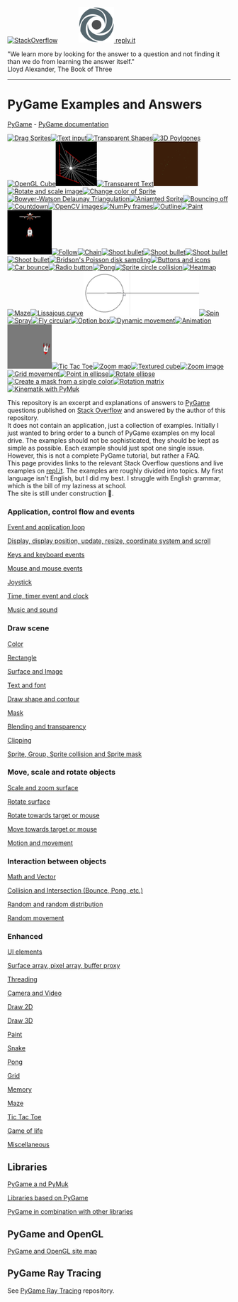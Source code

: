 [![StackOverflow](https://stackexchange.com/users/flair/7322082.png)](https://stackoverflow.com/users/5577765/rabbid76?tab=profile) &nbsp;&nbsp;&nbsp;&nbsp;&nbsp;&nbsp;&nbsp;&nbsp;&nbsp;&nbsp; [![reply.it](resource/logo/Repl_it_logo_80.png) reply.it](https://repl.it/repls/folder/PyGame%20Examples)

"We learn more by looking for the answer to a question and not finding it than we do from learning the answer itself."  
Lloyd Alexander, The Book of Three

---

# PyGame Examples and Answers

[PyGame](https://www.pygame.org/news) - [PyGame documentation](https://www.pygame.org/docs/)

<div id="preview-images"><!--
--><a href="https://stackoverflow.com/questions/64419223/creating-multiple-sprites-with-different-updates-from-the-same-sprite-class-i/64456959#64456959"><img src="https://i.stack.imgur.com/BaFzb.gif" height="100" title="Drag Sprites"></a><!--
--><a href="https://stackoverflow.com/questions/46390231/how-to-create-a-text-input-box-with-pygame/64613666#64613666"><img src="https://i.stack.imgur.com/FNJeM.gif" height="100" title="Text input"></a><!--
--><a href="https://stackoverflow.com/questions/6339057/draw-a-transparent-rectangle-in-pygame/64630102#64630102"><img src="https://i.stack.imgur.com/Zst87.gif" height="100" title="Transparent Shapes"></a><!--
--><a href="https://stackoverflow.com/questions/56285017/pygame-rotating-cubes-around-axis/56286203#56286203"><img src="https://i.stack.imgur.com/4rFgh.gif" height="100" title="3D Poylgones"></a><!--
--><a href="https://stackoverflow.com/questions/56624147/gl-lines-not-showing-up-on-top-of-cube/56624975#56624975"><img src="https://i.stack.imgur.com/Go9Ym.gif" height="100" title="OpenGL Cube"></a><!--
--><a href="https://stackoverflow.com/questions/56316263/problem-with-finding-the-closest-intersection/56316370#56316370"><img src="screenshot/pygame_minimal_intersect_line_line_2.png" height="100" title="Intersect and cut lines"></a><!--
--><a href="https://stackoverflow.com/questions/20620109/how-to-render-transparent-text-with-alpha-channel-in-pygame/64552616#64552616"><img src="https://i.stack.imgur.com/nFzbT.gif" height="100" title="Transparent Text"></a><!--
--><a href="documentation/pygame/pygame_2D.md"><img src="screenshot/pygame_minimal_2D_barnsleys_fern.gif" height="100" title="Barnsley's Fern"></a><!--
--><a href="https://stackoverflow.com/questions/4183208/how-do-i-rotate-an-image-around-its-center-using-pygame/54714144#54714144"><img src="https://i.stack.imgur.com/yLxBi.gif" height="100" title="Rotate and scale image"></a><!--
--><a href="https://stackoverflow.com/questions/56209634/is-it-possible-to-change-sprite-colours-in-pygame/56210460#56210460"><img src="https://i.stack.imgur.com/jTwph.gif" height="100" title="Change color of Sprite"></a><!--
--><a href="https://stackoverflow.com/questions/58203812/bowyer-watson-triangulates-incorrectly-when-trying-to-implement-circumcircle-cal/58205019#58205019"><img src="https://i.stack.imgur.com/Cogod.png" height="100" title="Bowyer-Watson Delaunay Triangulation"></a><!--
--><a href="https://stackoverflow.com/questions/14044147/animated-sprite-from-few-images/64668964#64668964"><img src="https://i.stack.imgur.com/SzKwL.gif" height="100" title="Aniamted Sprite"></a><!--
--><a href="https://stackoverflow.com/questions/63586822/pygame-get-the-balls-to-bounce-off-each-other/63587147#63587147"><img src="https://i.stack.imgur.com/dlD4v.gif" height="100" title="Bouncing off"></a><!--
--><a href="https://stackoverflow.com/questions/30720665/countdown-timer-in-pygame/63551239#63551239"><img src="https://i.stack.imgur.com/10Gj0.gif" height="100" title="Countdown"></a><!--
--><a href="https://stackoverflow.com/questions/64183409/how-do-i-convert-an-opencv-cv2-image-bgr-and-bgra-to-a-pygame-surface-object/64183410#64183410"><img src="https://i.stack.imgur.com/J5itT.gif" height="100" title="OpenCV images"></a><!--
--><a href="https://stackoverflow.com/questions/54415196/pygame-and-numpy-animations/54948473#54948473"><img src="https://i.stack.imgur.com/PKT8H.gif" height="100" title="NumPy frames"></a><!--
--><a href="https://stackoverflow.com/questions/60987711/have-an-outline-of-text-in-pygame/60988595#60988595"><img src="https://i.stack.imgur.com/wAmCl.gif" height="100" title="Outline"></a><!--
--><a href="https://stackoverflow.com/questions/55477799/looping-mousebutton-down-to-draw-lines/55478174#55478174"><img src="https://i.stack.imgur.com/3qL0b.gif" height="100" title="Paint"></a><!--
--><a href="https://stackoverflow.com/questions/57455811/pygame-collision-with-masks-is-not-working/57499484#57499484"><img src="screenshot/pygame_minimal_mask_intersect_surface.gif" height="100" title="Collision"></a><!--
--><a href="https://stackoverflow.com/questions/64087982/how-to-make-smooth-movement-in-pygame/64088747#64088747"><img src="https://i.stack.imgur.com/9HL3b.gif" height="100" title="Follow"></a><!--
--><a href="https://stackoverflow.com/questions/62010434/how-do-i-chain-the-movement-of-a-snakes-body/62010435#62010435"><img src="https://i.stack.imgur.com/Q6zUm.gif" height="100" title="Chain"></a><!--
--><a href="https://stackoverflow.com/questions/60122492/how-do-i-stop-more-than-1-bullet-firing-at-once/60125448#60125448"><img src="https://i.stack.imgur.com/W6lzh.gif" height="100" title="Shoot bullet"></a><!--
--><a href="https://stackoverflow.com/questions/64793618/adding-a-particle-effect-to-my-clicker-game/64794954#64794954"><img src="https://i.stack.imgur.com/bWOOF.gif" height="100" title="Shoot bullet"></a><!--
--><a href="https://stackoverflow.com/questions/58603835/how-to-rotate-an-imageplayer-to-the-mouse-direction/58604116#58604116"><img src="https://i.stack.imgur.com/eOdjl.gif" height="100" title="Shoot bullet"></a><!--
--><a href="https://stackoverflow.com/questions/64805267/in-the-pygame-module-no-matter-what-i-change-the-coordinates-of-player-to-it-w/64806308#64806308"><img src="https://i.stack.imgur.com/7ONS1.gif" height="100" title="Shoot bullet"></a><!--
--><a href="https://stackoverflow.com/questions/58240188/my-implementation-of-bridsons-algorithm-poisson-disk-sampling-seems-to-be-stuck/58241165#58241165"><img src="https://i.stack.imgur.com/sQSUS.png" height="100" title="Bridson's Poisson disk sampling"></a><!--
--><a href="https://stackoverflow.com/questions/64990710/how-can-i-add-image-to-the-rectangle-in-pygame/64990819#64990819"><img src="https://i.stack.imgur.com/DnQdC.png" height="100" title="Buttons and icons"></a><!--
--><a href="https://stackoverflow.com/questions/65001510/the-car-moves-and-changes-direction-when-it-hits-the-window-edge/65010442#65010442"><img src="https://i.stack.imgur.com/7u7Gj.png" height="100" title="Car bounce"></a><!--
--><a href="https://stackoverflow.com/questions/65059267/how-do-i-implement-option-buttons-and-change-the-button-color-in-pygame/65059852#65059852"><img src="https://i.stack.imgur.com/pPyUV.png" height="100" title="Radio button"></a><!--
--><a href="https://stackoverflow.com/questions/62221432/pong-game-in-python-score-and-out-of-screen-check/62221774#62221774"><img src="https://i.stack.imgur.com/AdKUV.png" height="100" title="Pong"></a><!--
--><a href="https://stackoverflow.com/questions/29640685/how-do-i-detect-collision-in-pygame/65064907#65064907"><img src="https://i.stack.imgur.com/SS1Pb.png" height="100" title="Sprite circle collision"></a><!--
--><a href="https://stackoverflow.com/questions/55617119/how-would-i-make-a-heatmap-in-pygame-on-a-grid/55618024#55618024"><img src="https://i.stack.imgur.com/4c4gB.png" height="100" title="Heatmap"></a><!--
--><a href="https://stackoverflow.com/questions/55833941/adding-collision-to-maze-walls/55837809#55837809"><img src="https://i.stack.imgur.com/EUDwK.png" height="100" title="Maze"></a><!--
--><a href="https://stackoverflow.com/questions/55076531/how-to-get-the-x-and-y-positions-of-all-curves-in-a-lissajous-curve-table/55076619#55076619"><img src="https://i.stack.imgur.com/MPH0Y.png" height="100" title="Lissajous curve"></a><!--
--><a href="https://stackoverflow.com/questions/56379888/gaps-in-a-line-while-trying-to-draw-them-with-a-mouse-problem/56380523#56380523"><img src="screenshot/pygame_minimal_math_curve_sine.gif" height="100" title="Sine"></a><!--
--><a href="https://stackoverflow.com/questions/65173270/spin-coin-image-in-python-pygame-clicker-game/65173486#65173486"><img src="https://i.stack.imgur.com/4nsFE.gif" height="100" title="Spin"></a><!--
--><a href="https://stackoverflow.com/questions/54666587/how-to-make-a-while-mouse-down-loop-in-pygame/54667247#54667247"><img src="https://i.stack.imgur.com/G4RML.gif" height="100" title="Spray"></a><!--
--><a href="https://stackoverflow.com/questions/62411259/ship-moves-up-and-left-faster-than-down-and-right-when-rotating-in-pygame/65347117#65347117"><img src="https://i.stack.imgur.com/6IPS1.gif" height="100" title="Fly circular"></a><!--
--><a href="https://stackoverflow.com/questions/19877900/tips-on-adding-creating-a-drop-down-selection-box-in-pygame/65397627#65397627"><img src="https://i.stack.imgur.com/xORM5.gif" height="100" title="Option box"></a><!--
--><a href="https://stackoverflow.com/questions/65358328/how-to-change-my-ball-direction-by-clicking-keys-in-pygame/65358558#65358558"><img src="https://i.stack.imgur.com/njuTj.gif" height="100" title="Dynamic movement"></a><!--
--><a href="https://stackoverflow.com/questions/64179680/how-do-i-make-a-sprite-as-a-gif-in-pygame/64182074#64182074"><img src="https://i.stack.imgur.com/geYjP.gif" height="100" title="Animation"></a><!--
--><a href="https://stackoverflow.com/questions/62883103/why-it-doesnt-spin-in-a-circle-and-how-to-fix-it/62883770#62883770"><img src="screenshot/pygame_minimal_move_spin_in_circle.gif" height="100" title="Fly circular"></a><!--
--><a href="https://stackoverflow.com/questions/64825967/pygame-tic-tak-toe-logic-how-would-i-do-it/64934964#64934964"><img src="https://i.stack.imgur.com/p7mfM.gif" height="100" title="Tic Tac Toe"></a><!--
--><a href="https://stackoverflow.com/questions/64936805/zooming-in-and-out-of-a-pygame-window-with-all-objects-still-in-place/64937795#64937795"><img src="https://i.stack.imgur.com/qYHGr.gif" height="100" title="Zoom map"></a><!--
--><a href="https://stackoverflow.com/questions/64122446/texture-arrays-in-opengl/64124199#64124199"><img src="https://i.stack.imgur.com/zlH2Z.gif" height="100" title="Textured cube"></a><!--
--><a href="https://stackoverflow.com/questions/59919826/how-do-i-scale-a-pygame-image-surface-with-respect-to-its-center/59919909#59919909"><img src="https://i.stack.imgur.com/soWSp.gif" height="100" title="Zoom image"></a><!--
--><a href="https://stackoverflow.com/questions/63478615/pygame-tweening-error-in-movement-in-tile-based-game/65338538#65338538"><img src="https://i.stack.imgur.com/Gapfj.gif" height="100" title="Grid  movement"></a><!--
--><a href="https://stackoverflow.com/questions/59971407/how-can-i-test-if-a-point-is-in-an-ellipse/65601453#65601453"><img src="https://i.stack.imgur.com/DQuaE.gif" height="100" title="Point in ellipse"></a><!--
--><a href="https://stackoverflow.com/questions/23281952/drawing-a-diagonal-ellipse-with-pygame/65774382#65774382"><img src="https://i.stack.imgur.com/ruNV5.gif" height="100" title="Rotate ellipse"></a><!--
--><a href="https://stackoverflow.com/questions/65981815/how-would-i-make-color-collision-using-pygame-mask/65982315#65982315"><img src="https://i.stack.imgur.com/YT515.png" height="100" title="Create a mask from a single color"></a><!--
--><a href="https://stackoverflow.com/questions/63944055/3d-projection-in-pygame/63944641#63944641"><img src="https://i.stack.imgur.com/rsRSo.gif" height="100" title="Rotation matrix"></a><!--
--><a href="https://stackoverflow.com/questions/64521750/get-the-updated-coordinates-of-a-pymunk-rotating-kinetic-body/64521960#64521960"><img src="https://i.stack.imgur.com/iV1Ij.gif" height="100" title="Kinematik with PyMuk"></a><!--
--></div>

This repository is an excerpt and explanations of answers to [PyGame](https://www.pygame.org/news) questions published on [Stack Overflow](https://stackoverflow.com/questions/tagged/pygame) and answered by the author of this repository.  
It does not contain an application, just a collection of examples. Initially I just wanted to bring order to a bunch of PyGame examples on my local drive. The examples should not be sophisticated, they should be kept as simple as possible. Each example should just spot one single issue. However, this is not a complete PyGame tutorial, but rather a FAQ.  
This page provides links to the relevant Stack Overflow questions and live examples on [repl.it](https://repl.it/). The examples are roughly divided into topics. My first language isn't English, but I did my best. I struggle with English grammar, which is the bill of my laziness at school.  
The site is still under construction :construction:.

### Application, control flow and events

[Event and application loop](documentation/pygame/pygame_event_and_application_loop.md)

[Display, display position, update, resize, coordinate system and scroll](documentation/pygame/pygame_display_resize_and_scroll.md)

[Keys and keyboard events](documentation/pygame/pygame_keys_and_keyboard_event.md)

[Mouse and mouse events](documentation/pygame/pygame_mouse_and_mosuse_events.md)

[Joystick](documentation/pygame/pygame_joystick.md)

[Time, timer event and clock](documentation/pygame/pygame_time_and_timer_event.md)

[Music and sound](documentation/pygame/pygame_music_and_sound.md)

### Draw scene

[Color](documentation/pygame/pygame_color.md)

[Rectangle](documentation/pygame/pygame_rectangle.md)

[Surface and Image](documentation/pygame/pygame_surface_and_image.md)

[Text and font](documentation/pygame/pygame_text_and_font.md)

[Draw shape and contour](documentation/pygame/pygame_draw_shape_and_contour.md)

[Mask](documentation/pygame/pygame_mask.md)

[Blending and transparency](documentation/pygame/pygame_blending_and_transaprency.md)

[Clipping](documentation/pygame/pygame_clipping.md)

[Sprite, Group, Sprite collision and Sprite mask](documentation/pygame/pygame_sprite_and_sprite_mask.md)

### Move, scale and rotate objects

[Scale and zoom surface](documentation/pygame/pygame_surface_scale_and_zoom.md)

[Rotate surface](documentation/pygame/pygame_surface_rotate.md)

[Rotate towards target or mouse](documentation/pygame/pygame_rotate_towards_target.md)

[Move towards target or mouse](documentation/pygame/pygame_move_towards_target.md)

[Motion and movement](documentation/pygame/pygame_movement_and_motion.md)

### Interaction between objects

[Math and Vector](documentation/pygame/pygame_math_vector_and_reflection.md)

[Collision and Intersection (Bounce, Pong, etc.)](documentation/pygame/pygame_collision_and_intesection.md)

[Random and random distribution](documentation/pygame/pygame_random_and_random_distribution.md)

[Random movement](documentation/pygame/pygame_random_movement.md)

### Enhanced

[UI elements](documentation/pygame/pygame_ui_elements.md)  

[Surface array, pixel array, buffer proxy](documentation/pygame/pygame_surfacearray_pixelarray_and_bufferproxy.md)

[Threading](documentation/pygame/pygame_threading.md)

[Camera and Video](documentation/pygame/pygame_camera_and_video.md)

[Draw 2D](documentation/pygame/pygame_2D.md)

[Draw 3D](documentation/pygame/pygame_3D.md)

[Paint](documentation/pygame/pygame_paint.md)

[Snake](documentation/pygame/pygame_snake.md)

[Pong](documentation/pygame/pygame_pong.md)

[Grid](documentation/pygame/pygame_grid.md)

[Memory](documentation/pygame/pygame_memory.md)

[Maze](documentation/pygame/pygame_maze.md)

[Tic Tac Toe](documentation/pygame/pygame_tictactoe.md)

[Game of life](documentation/pygame/pygame_game_of_life.md)

[Miscellaneous](documentation/pygame/pygame_miscellaneous.md)

## Libraries

[PyGame a nd PyMuk](documentation/pygame/pygame_and_pymuk.md)

[Libraries based on PyGame](documentation/pygame/pygame_dependent_libraries.md)

[PyGame in combination with other libraries](documentation/pygame/pygame_and_othere_libraries.md)

## PyGame and OpenGL

[PyGame and OpenGL site map](documentation/pygame_opengl/pygame_opengl__site_map.md)

## PyGame Ray Tracing

See [PyGame Ray Tracing](https://github.com/Rabbid76/PyGameRayTracing) repository.
